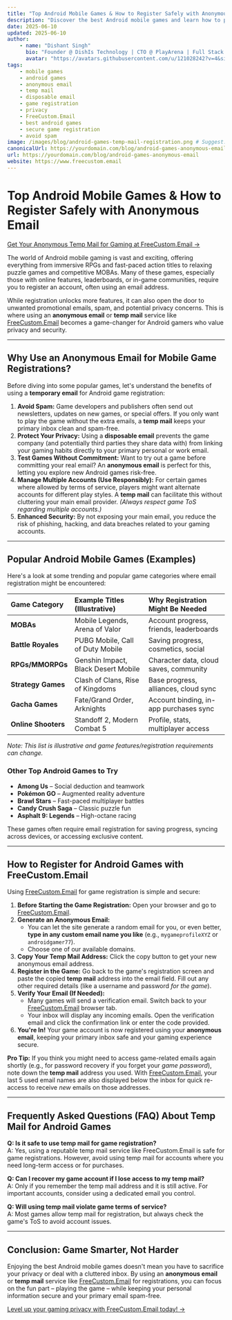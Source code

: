 ```yaml
---
title: "Top Android Mobile Games & How to Register Safely with Anonymous Email"
description: "Discover the best Android mobile games and learn how to protect your privacy by registering with an anonymous temporary email from FreeCustom.Email. Avoid spam, secure your data, and enjoy gaming safely."
date: 2025-06-10
updated: 2025-06-10
author:
    - name: "Dishant Singh"
      bio: "Founder @ DishIs Technology | CTO @ PlayArena | Full Stack & Python Developer | ML/ DL Developer | Problem Solver | Math & Science Teacher"
      avatar: "https://avatars.githubusercontent.com/u/121028242?v=4&size=64"
tags:
    - mobile games
    - android games
    - anonymous email
    - temp mail
    - disposable email
    - game registration
    - privacy
    - FreeCustom.Email
    - best android games
    - secure game registration
    - avoid spam
image: /images/blog/android-games-temp-mail-registration.png # Suggest: Android logo, game controllers, email shield
canonicalUrl: https://yourdomain.com/blog/android-games-anonymous-email
url: https://yourdomain.com/blog/android-games-anonymous-email
website: https://www.freecustom.email
---
```


# Top Android Mobile Games & How to Register Safely with Anonymous Email

[Get Your Anonymous Temp Mail for Gaming at FreeCustom.Email →](https://www.freecustom.email)

The world of Android mobile gaming is vast and exciting, offering everything from immersive RPGs and fast-paced action titles to relaxing puzzle games and competitive MOBAs. Many of these games, especially those with online features, leaderboards, or in-game communities, require you to register an account, often using an email address.

While registration unlocks more features, it can also open the door to unwanted promotional emails, spam, and potential privacy concerns. This is where using an **anonymous email** or **temp mail** service like [FreeCustom.Email](https://www.freecustom.email) becomes a game-changer for Android gamers who value privacy and security.

---

## Why Use an Anonymous Email for Mobile Game Registrations?

Before diving into some popular games, let's understand the benefits of using a **temporary email** for Android game registration:

1.  **Avoid Spam:** Game developers and publishers often send out newsletters, updates on new games, or special offers. If you only want to play the game without the extra emails, a **temp mail** keeps your primary inbox clean and spam-free.
2.  **Protect Your Privacy:** Using a **disposable email** prevents the game company (and potentially third parties they share data with) from linking your gaming habits directly to your primary personal or work email.
3.  **Test Games Without Commitment:** Want to try out a game before committing your real email? An **anonymous email** is perfect for this, letting you explore new Android games risk-free.
4.  **Manage Multiple Accounts (Use Responsibly):** For certain games where allowed by terms of service, players might want alternate accounts for different play styles. A **temp mail** can facilitate this without cluttering your main email provider. *(Always respect game ToS regarding multiple accounts.)*
5.  **Enhanced Security:** By not exposing your main email, you reduce the risk of phishing, hacking, and data breaches related to your gaming accounts.

---

## Popular Android Mobile Games (Examples)

Here's a look at some trending and popular game categories where email registration might be encountered:

| Game Category         | Example Titles (Illustrative)      | Why Registration Might Be Needed         |
| :-------------------- | :--------------------------------- | :--------------------------------------- |
| **MOBAs**             | Mobile Legends, Arena of Valor     | Account progress, friends, leaderboards  |
| **Battle Royales**    | PUBG Mobile, Call of Duty Mobile   | Saving progress, cosmetics, social       |
| **RPGs/MMORPGs**      | Genshin Impact, Black Desert Mobile | Character data, cloud saves, community   |
| **Strategy Games**    | Clash of Clans, Rise of Kingdoms   | Base progress, alliances, cloud sync   |
| **Gacha Games**       | Fate/Grand Order, Arknights        | Account binding, in-app purchases sync |
| **Online Shooters**   | Standoff 2, Modern Combat 5        | Profile, stats, multiplayer access     |

*Note: This list is illustrative and game features/registration requirements can change.*

### Other Top Android Games to Try

- **Among Us** – Social deduction and teamwork
- **Pokémon GO** – Augmented reality adventure
- **Brawl Stars** – Fast-paced multiplayer battles
- **Candy Crush Saga** – Classic puzzle fun
- **Asphalt 9: Legends** – High-octane racing

These games often require email registration for saving progress, syncing across devices, or accessing exclusive content.

---

## How to Register for Android Games with FreeCustom.Email

Using [FreeCustom.Email](https://www.freecustom.email) for game registration is simple and secure:

1.  **Before Starting the Game Registration:** Open your browser and go to [FreeCustom.Email](https://www.freecustom.email).
2.  **Generate an Anonymous Email:**
    *   You can let the site generate a random email for you, or even better, **type in any custom email name you like** (e.g., `mygameprofileXYZ` or `androidgamer77`).
    *   Choose one of our available domains.
3.  **Copy Your Temp Mail Address:** Click the copy button to get your new anonymous email address.
4.  **Register in the Game:** Go back to the game's registration screen and paste the copied **temp mail** address into the email field. Fill out any other required details (like a username and password *for the game*).
5.  **Verify Your Email (If Needed):**
    *   Many games will send a verification email. Switch back to your [FreeCustom.Email](https://www.freecustom.email) browser tab.
    *   Your inbox will display any incoming emails. Open the verification email and click the confirmation link or enter the code provided.
6.  **You're In!** Your game account is now registered using your **anonymous email**, keeping your primary inbox safe and your gaming experience secure.

**Pro Tip:** If you think you might need to access game-related emails again shortly (e.g., for password recovery if you forget your *game password*), note down the **temp mail** address you used. With [FreeCustom.Email](https://www.freecustom.email), your last 5 used email names are also displayed below the inbox for quick re-access to receive *new* emails on those addresses.

---

## Frequently Asked Questions (FAQ) About Temp Mail for Android Games

**Q: Is it safe to use temp mail for game registration?**  
A: Yes, using a reputable temp mail service like FreeCustom.Email is safe for game registrations. However, avoid using temp mail for accounts where you need long-term access or for purchases.

**Q: Can I recover my game account if I lose access to my temp mail?**  
A: Only if you remember the temp mail address and it is still active. For important accounts, consider using a dedicated email you control.

**Q: Will using temp mail violate game terms of service?**  
A: Most games allow temp mail for registration, but always check the game's ToS to avoid account issues.

---

## Conclusion: Game Smarter, Not Harder

Enjoying the best Android mobile games doesn't mean you have to sacrifice your privacy or deal with a cluttered inbox. By using an **anonymous email** or **temp mail** service like [FreeCustom.Email](https://www.freecustom.email) for registrations, you can focus on the fun part – playing the game – while keeping your personal information secure and your primary email spam-free.

[Level up your gaming privacy with FreeCustom.Email today! →](https://www.freecustom.email)